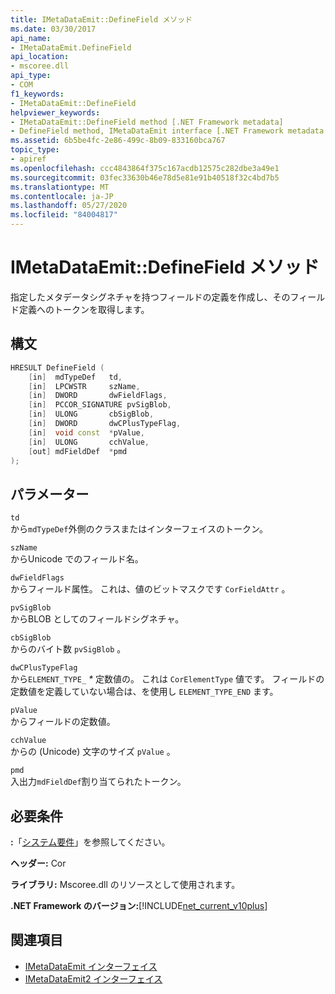 ```yaml
---
title: IMetaDataEmit::DefineField メソッド
ms.date: 03/30/2017
api_name:
- IMetaDataEmit.DefineField
api_location:
- mscoree.dll
api_type:
- COM
f1_keywords:
- IMetaDataEmit::DefineField
helpviewer_keywords:
- IMetaDataEmit::DefineField method [.NET Framework metadata]
- DefineField method, IMetaDataEmit interface [.NET Framework metadata
ms.assetid: 6b5be4fc-2e86-499c-8b09-833160bca767
topic_type:
- apiref
ms.openlocfilehash: ccc4843864f375c167acdb12575c282dbe3a49e1
ms.sourcegitcommit: 03fec33630b46e78d5e81e91b40518f32c4bd7b5
ms.translationtype: MT
ms.contentlocale: ja-JP
ms.lasthandoff: 05/27/2020
ms.locfileid: "84004817"
---
```

# <a name="imetadataemitdefinefield-method"></a>IMetaDataEmit::DefineField メソッド
指定したメタデータシグネチャを持つフィールドの定義を作成し、そのフィールド定義へのトークンを取得します。  
  
## <a name="syntax"></a>構文  
  
```cpp  
HRESULT DefineField (
    [in]  mdTypeDef   td,
    [in]  LPCWSTR     szName,
    [in]  DWORD       dwFieldFlags,
    [in]  PCCOR_SIGNATURE pvSigBlob,
    [in]  ULONG       cbSigBlob,
    [in]  DWORD       dwCPlusTypeFlag,
    [in]  void const  *pValue,
    [in]  ULONG       cchValue,
    [out] mdFieldDef  *pmd
);  
```  
  
## <a name="parameters"></a>パラメーター  
 `td`  
 から`mdTypeDef`外側のクラスまたはインターフェイスのトークン。  
  
 `szName`  
 からUnicode でのフィールド名。  
  
 `dwFieldFlags`  
 からフィールド属性。 これは、値のビットマスクです `CorFieldAttr` 。  
  
 `pvSigBlob`  
 からBLOB としてのフィールドシグネチャ。  
  
 `cbSigBlob`  
 からのバイト数 `pvSigBlob` 。  
  
 `dwCPlusTypeFlag`  
 から`ELEMENT_TYPE_` *\** 定数値の。 これは `CorElementType` 値です。 フィールドの定数値を定義していない場合は、を使用し `ELEMENT_TYPE_END` ます。  
  
 `pValue`  
 からフィールドの定数値。  
  
 `cchValue`  
 からの (Unicode) 文字のサイズ `pValue` 。  
  
 `pmd`  
 入出力`mdFieldDef`割り当てられたトークン。  
  
## <a name="requirements"></a>必要条件  
 **:**「[システム要件](../../get-started/system-requirements.md)」を参照してください。  
  
 **ヘッダー:** Cor  
  
 **ライブラリ:** Mscoree.dll のリソースとして使用されます。  
  
 **.NET Framework のバージョン:**[!INCLUDE[net_current_v10plus](../../../../includes/net-current-v10plus-md.md)]  
  
## <a name="see-also"></a>関連項目

- [IMetaDataEmit インターフェイス](imetadataemit-interface.md)
- [IMetaDataEmit2 インターフェイス](imetadataemit2-interface.md)

